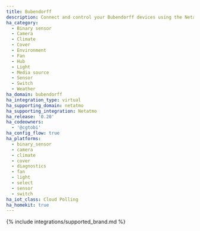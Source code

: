 ```yaml
---
title: Bubendorff
description: Connect and control your Bubendorff devices using the Netatmo integration
ha_category:
  - Binary sensor
  - Camera
  - Climate
  - Cover
  - Environment
  - Fan
  - Hub
  - Light
  - Media source
  - Sensor
  - Switch
  - Weather
ha_domain: bubendorff
ha_integration_type: virtual
ha_supporting_domain: netatmo
ha_supporting_integration: Netatmo
ha_release: '0.20'
ha_codeowners:
  - '@cgtobi'
ha_config_flow: true
ha_platforms:
  - binary_sensor
  - camera
  - climate
  - cover
  - diagnostics
  - fan
  - light
  - select
  - sensor
  - switch
ha_iot_class: Cloud Polling
ha_homekit: true
---
```


{% include integrations/supported_brand.md %}
